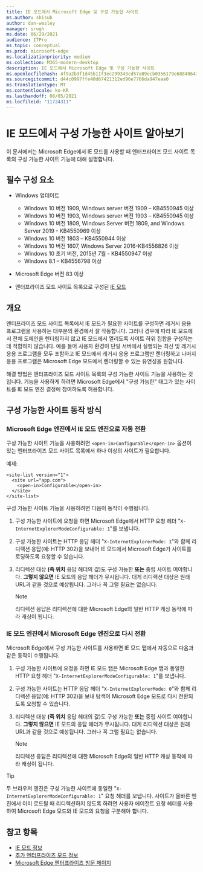 ```yaml
---
title: IE 모드에서 Microsoft Edge 및 구성 가능한 사이트
ms.author: shisub
author: dan-wesley
manager: srugh
ms.date: 06/29/2021
audience: ITPro
ms.topic: conceptual
ms.prod: microsoft-edge
ms.localizationpriority: medium
ms.collection: M365-modern-desktop
description: IE 모드에서 Microsoft Edge 및 구성 가능한 사이트
ms.openlocfilehash: 4f9a2b3f1d45b11f3ec299343cd57a89ecb0356179e6884064333d4b8f12e6cc
ms.sourcegitcommit: d44c0997ffe40d67421312ed96e7766da947eaa0
ms.translationtype: MT
ms.contentlocale: ko-KR
ms.lasthandoff: 08/05/2021
ms.locfileid: "11724311"
---
```

# <a name="learn-about-configurable-sites-in-ie-mode"></a>IE 모드에서 구성 가능한 사이트 알아보기

이 문서에서는 Microsoft Edge에서 IE 모드를 사용할 때 엔터프라이즈 모드 사이트 목록의 구성 가능한 사이트 기능에 대해 설명합니다.

## <a name="prerequisites"></a>필수 구성 요소

- Windows 업데이트

  - Windows 10 버전 1909, Windows server 버전 1909 – KB4550945 이상
  - Windows 10 버전 1903, Windows server 버전 1903 – KB4550945 이상
  - Windows 10 버전 1809, Windows Server 버전 1809, and Windows Server 2019 - KB4550969 이상
  - Windows 10 버전 1803 – KB4550944 이상
  - Windows 10 버전 1607, Windows Server 2016-KB4556826 이상
  - Windows 10 초기 버전, 2015년 7월 - KB4550947 이상
  - Windows 8.1 – KB4556798 이상

- Microsoft Edge 버전 83 이상
- 엔터프라이즈 모드 사이트 목록으로 구성된 [IE 모드](./edge-ie-mode.md)

## <a name="overview"></a>개요

엔터프라이즈 모드 사이트 목록에서 IE 모드가 필요한 사이트를 구성하면 레거시 응용 프로그램을 사용하는 대부분의 환경에서 잘 작동합니다. 그러나 경우에 따라 IE 모드에서 전체 도메인을 렌더링하지 않고 IE 모드에서 열리도록 사이트 하위 집합을 구성하는 데 적합하지 않습니다. 예를 들어 사용자 환경이 단일 서버에서 실행되는 최신 및 레거시 응용 프로그램을 모두 포함하고 IE 모드에서 레거시 응용 프로그램만 렌더링하고 나머지 응용 프로그램은 Microsoft Edge 모드에서 렌더링할 수 있는 유연성을 원합니다.

해결 방법은 엔터프라이즈 모드 사이트 목록의 구성 가능한 사이트 기능을 사용하는 것입니다. 기능을 사용하게 하려면 Microsoft Edge에서 "구성 가능한" 태그가 있는 사이트를 IE 모드 엔진 결정에 참여하도록 허용합니다.

## <a name="how-configurable-sites-works"></a>구성 가능한 사이트 동작 방식

### <a name="automatic-switching-from-the-microsoft-edge-engine-to-the-ie-mode-engine"></a>Microsoft Edge 엔진에서 IE 모드 엔진으로 자동 전환

구성 가능한 사이트 기능을 사용하려면 `<open-in>Configurable</open-in>` 옵션이 있는 엔터프라이즈 모드 사이트 목록에서 하나 이상의 사이트가 필요합니다.

예제:

```
<site-list version="1">
  <site url="app.com">
    <open-in>Configurable</open-in>
  </site>
</site-list>
```

구성 가능한 사이트 기능을 사용하려면 다음이 동작이 수행됩니다.

1. 구성 가능한 사이트에 요청을 하면 Microsoft Edge에서 HTTP 요청 헤더 "`X-InternetExplorerModeConfigurable: 1`"를 보냅니다.
2. 구성 가능한 사이트는 HTTP 응답 헤더 "`X-InternetExplorerMode: 1`"와 함께 리디렉션 응답(예: HTTP 302)을 보내어 IE 모드에서 Microsoft Edge가 사이트를 로딩하도록 요청할 수 있습니다.
3. 리디렉션 대상 **(즉 위치** 응답 헤더의 값)도 구성 가능한 **또는** 중립 사이트 여야합니다. **그렇지 않으면** IE 모드의 응답 헤더가 무시됩니다. 대게 리디렉션 대상은 원래 URL과 같을 것으로 예상됩니다. 그러나 꼭 그럴 필요는 없습니다.

   > [!NOTE]
   > 리디렉션 응답은 리디렉션에 대한 Microsoft Edge의 일반 HTTP 캐싱 동작에 따라 캐싱이 됩니다.

### <a name="switching-back-from-ie-mode-engine-to-microsoft-edge-engine"></a>IE 모드 엔진에서 Microsoft Edge 엔진으로 다시 전환

Microsoft Edge에서 구성 가능한 사이트를 사용하면 IE 모드 탭에서 자동으로 다음과 같은 동작이 수행됩니다.

1. 구성 가능한 사이트에 요청을 하면 IE 모드 탭은 Microsoft Edge 탭과 동일한 HTTP 요청 헤더 "`X-InternetExplorerModeConfigurable: 1`"를 보냅니다.
2. 구성 가능한 사이트는 HTTP 응답 헤더 "`X-InternetExplorerMode: 0`"와 함께 리디렉션 응답(예: HTTP 302)을 보내 탐색이 Microsoft Edge 모드로 다시 전환되도록 요청할 수 있습니다.
3. 리디렉션 대상 **(즉 위치** 응답 헤더의 값)도 구성 가능한 **또는** 중립 사이트 여야합니다. **그렇지 않으면** IE 모드의 응답 헤더가 무시됩니다. 대게 리디렉션 대상은 원래 URL과 같을 것으로 예상됩니다. 그러나 꼭 그럴 필요는 없습니다.

   > [!NOTE]
   > 리디렉션 응답은 리디렉션에 대한 Microsoft Edge의 일반 HTTP 캐싱 동작에 따라 캐싱이 됩니다.

> [!TIP]
> 두 브라우저 엔진은 구성 가능한 사이트에 동일한 "`X-InternetExplorerModeConfigurable: 1`" 요청 헤더를 보냅니다. 사이트가 올바른 엔진에서 이미 로드될 때 리디렉션하지 않도록 하려면 사용자 에이전트 요청 헤더를 사용하여 Microsoft Edge 모드와 IE 모드의 요청을 구분해야 합니다.

## <a name="see-also"></a>참고 항목

- [IE 모드 정보](./edge-ie-mode.md)
- [추가 엔터프라이즈 모드 정보](/internet-explorer/ie11-deploy-guide/enterprise-mode-overview-for-ie11)
- [Microsoft Edge 엔터프라이즈 방문 페이지](https://aka.ms/EdgeEnterprise)